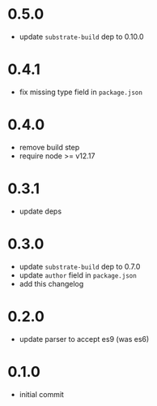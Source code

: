 # 0.5.0
* update `substrate-build` dep to 0.10.0


# 0.4.1
* fix missing type field in `package.json`


# 0.4.0
* remove build step
* require node >= v12.17


# 0.3.1
* update deps


# 0.3.0
* update `substrate-build` dep to 0.7.0
* update `author` field in `package.json`
* add this changelog


# 0.2.0
* update parser to accept es9 (was es6)


# 0.1.0
* initial commit
